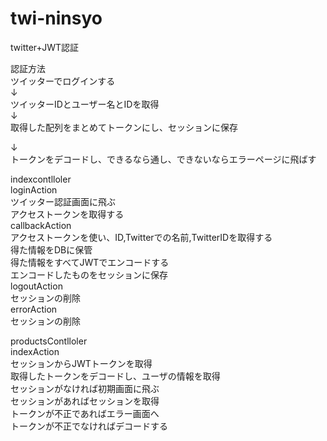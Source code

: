 # twi-ninsyo

twitter+JWT認証

認証方法<br>
ツイッターでログインする<br>
↓<br>
ツイッターIDとユーザー名とIDを取得<br>
↓<br>
取得した配列をまとめてトークンにし、セッションに保存<br>

↓<br>
トークンをデコードし、できるなら通し、できないならエラーページに飛ばす<br>

indexcontlloler<br>
  <t>loginAction<br>
    <t><t>ツイッター認証画面に飛ぶ<br>
    <t><t>アクセストークンを取得する<br>
  <t>callbackAction<br>
    <t><t>アクセストークンを使い、ID,Twitterでの名前,TwitterIDを取得する<br>
    <t><t>得た情報をDBに保管<br>
    <t><t>得た情報をすべてJWTでエンコードする<br>
    <t><t>エンコードしたものをセッションに保存<br>
  <t>logoutAction<br>
    <t><t>セッションの削除<br>
 <t> errorAction<br>
    <t><t>セッションの削除<br>
  
productsContlloler<br>
  <t>indexAction<br>
    <t><t>セッションからJWTトークンを取得<br>
    <t><t>取得したトークンをデコードし、ユーザの情報を取得<br>
    <t><t>セッションがなければ初期画面に飛ぶ<br>
    <t><t>セッションがあればセッションを取得<br>
    <t><t>トークンが不正であればエラー画面へ<br>
    <t><t>トークンが不正でなければデコードする<br>
